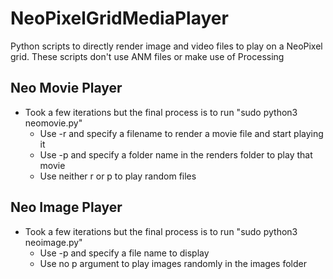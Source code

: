 # NeoPixelGridMediaPlayer
Python scripts to directly render image and video files to play on a NeoPixel grid. These scripts don't use ANM files or make use of Processing

## Neo Movie Player
* Took a few iterations but the final process is to run "sudo python3 neomovie.py"
    * Use -r and specify a filename to render a movie file and start playing it
    * Use -p and specify a folder name in the renders folder to play that movie
    * Use neither r or p to play random files

## Neo Image Player
* Took a few iterations but the final process is to run "sudo python3 neoimage.py"
    * Use -p and specify a file name to display
    * Use no p argument to play images randomly in the images folder
